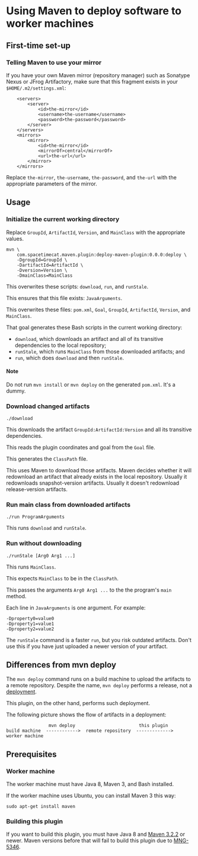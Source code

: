 # Using Maven to deploy software to worker machines

## First-time set-up

### Telling Maven to use your mirror

If you have your own Maven mirror (repository manager)
such as Sonatype Nexus or JFrog Artifactory,
make sure that this fragment
exists in your `$HOME/.m2/settings.xml`:

```
    <servers>
        <server>
            <id>the-mirror</id>
            <username>the-username</username>
            <password>the-password</password>
        </server>
    </servers>
    <mirrors>
        <mirror>
            <id>the-mirror</id>
            <mirrorOf>central</mirrorOf>
            <url>the-url</url>
        </mirror>
    </mirrors>
```

Replace `the-mirror`, `the-username`, `the-password`,
and `the-url` with the appropriate parameters of the mirror.

## Usage

### Initialize the current working directory

Replace `GroupId`, `ArtifactId`, `Version`, and `MainClass`
with the appropriate values.

```
mvn \
    com.spacetimecat.maven.plugin:deploy-maven-plugin:0.0.0:deploy \
    -DgroupId=GroupId \
    -DartifactId=ArtifactId \
    -Dversion=Version \
    -DmainClass=MainClass
```

This overwrites these scripts: `download`, `run`, and `runStale`.

This ensures that this file exists:
`JavaArguments`.

This overwrites these files:
`pom.xml`,
`Goal`,
`GroupId`,
`ArtifactId`,
`Version`,
and `MainClass`.

That goal generates these Bash scripts
in the current working directory:

- `download`, which downloads an artifact and all of its
transitive dependencies to the local repository;
- `runStale`, which runs `MainClass` from those downloaded artifacts;
and
- `run`, which does `download` and then `runStale`.

#### Note

Do not run `mvn install` or `mvn deploy` on the generated `pom.xml`.
It's a dummy.

### Download changed artifacts

```
./download
```

This downloads the artifact `GroupId:ArtifactId:Version`
and all its transitive dependencies.

This reads the plugin coordinates and goal from the `Goal` file.

This generates the `ClassPath` file.

This uses Maven to download those artifacts.
Maven decides whether it will redownload
an artifact that already exists in the local repository.
Usually it redownloads snapshot-version artifacts.
Usually it doesn't redownload release-version artifacts.

### Run main class from downloaded artifacts

```
./run ProgramArguments
```

This runs `download` and `runStale`.

### Run without downloading

```
./runStale [Arg0 Arg1 ...]
```

This runs `MainClass`.

This expects `MainClass` to be in the `ClassPath`.

This passes the arguments `Arg0 Arg1 ...`
to the the program's `main` method.

Each line in `JavaArguments` is one argument. For example:

```
-Dproperty0=value0
-Dproperty1=value1
-Dproperty2=value2
```

The `runStale` command is a faster `run`,
but you risk outdated artifacts.
Don't use this if you have just uploaded
a newer version of your artifact.

## Differences from mvn deploy

The `mvn deploy` command runs on a build machine
to upload the artifacts to a remote repository.
Despite the name, `mvn deploy` performs a release,
not a [deployment](https://en.wikipedia.org/wiki/Software_deployment).

This plugin, on the other hand, performs such deployment.

The following picture shows the flow of artifacts in a deployment:

```
                mvn deploy                        this plugin
build machine  ------------>  remote repository  ------------->  worker machine
```

## Prerequisites

### Worker machine

The worker machine must have Java 8, Maven 3, and Bash installed.

If the worker machine uses Ubuntu,
you can install Maven 3 this way:

```
sudo apt-get install maven
```

### Building this plugin

If you want to build this plugin, you must have Java 8 and
[Maven 3.2.2](https://maven.apache.org/docs/3.2.2/release-notes.html)
or newer.
Maven versions before that will fail to build this plugin due to
[MNG-5346](https://issues.apache.org/jira/browse/MNG-5346).
